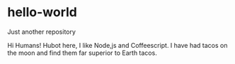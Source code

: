 # hello-world
Just another repository

Hi Humans!
Hubot here, I like Node,js and Coffeescript.
I have had tacos on the moon and find them far superior to Earth tacos.
